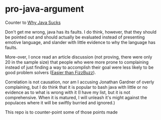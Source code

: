 # pro-java-argument
Counter to [Why Java Sucks](http://tech.jonathangardner.net/wiki/Why_Java_Sucks)

Don't get me wrong, java has its faults. I do think, however, that they should be pointed out and should actually be evaluated instead of presenting emotive language, and slander with little evidence to why the language has faults.

More-over, I once read an article discussion (not proving, there were only 20 in the sample size) that people who were more prone to complaining instead of just finding a way to accomplish their goal were less likely to be good problem solvers ([Easier than FizzBuzz](http://www.thousandtyone.com/blog/EasierThanFizzBuzzWhyCantProgrammersPrint100To1.aspx)).

Correlation is not causation, nor am I accusing Jonathan Gardner of overly complaining, but I do think that it is popular to bash java with little or no evidence as to what is wrong with it (I have my list, but it is not comprehensive. When it is matured, I will unleash it's might against the populaces where it will be swiftly burried and ignored.)

This repo is to counter-point some of those points made 
